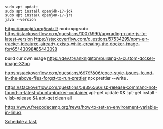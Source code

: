 ```
sudo apt update
sudo apt install openjdk-17-jdk
sudo apt install openjdk-17-jre
java --version
```

https://openjdk.org/install/
node upgrade
https://stackoverflow.com/questions/10075990/upgrading-node-js-to-latest-version
https://stackoverflow.com/questions/57534295/npm-err-tracker-idealtree-already-exists-while-creating-the-docker-image-for/65443098#65443098

build our own image
https://dev.to/ianknighton/building-a-custom-docker-image-32bp

https://stackoverflow.com/questions/69797806/code-style-issues-found-in-the-above-files-forgot-to-run-prettier
 npx prettier --write .
 
 https://stackoverflow.com/questions/58395566/lsb-release-command-not-found-in-latest-ubuntu-docker-container
 apt-get update && apt-get install -y lsb-release && apt-get clean all

https://www.freecodecamp.org/news/how-to-set-an-environment-variable-in-linux/

[Schedule a task](https://www.baeldung.com/linux/schedule-script-execution)
